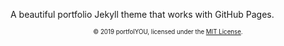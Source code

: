 A beautiful portfolio Jekyll theme that works with GitHub Pages.

<div align="center">
    <sub><sup>© 2019 portfolYOU, licensed under the <a href="./LICENSE">MIT License</a>.</sup></sub>
</div>
